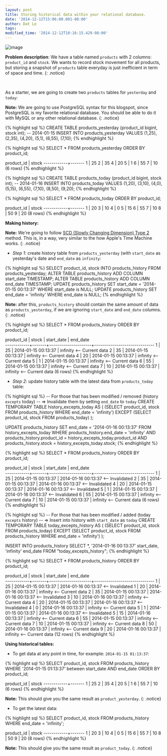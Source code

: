 ```yaml
---
layout: post
title: Storing historical data within your relational database.
date: '2014-12-12T15:06:00.001-08:00'
author: Dat Le
tags:
modified_time: '2014-12-12T10:16:15.429-08:00'
---
```


![image](http://i.imgur.com/6uJIfTf.png)

**Problem description**: We have a table named `products` with 2 columns: `product_id` and `stock`. We wants to record stock movement for all products, but storing a snapshot of `products` table everyday is just inefficient in term of space and time.
{: .notice}

<br>

As a starter, we are going to create two `products` tables for `yesterday` and `today`:

**Note:** We are going to use PostgreSQL syntax for this blogspot, since PostgreSQL is my favorite relational database. You should be able to do it with MySQL or any other relational database.
{: .notice}

{% highlight sql %}
CREATE TABLE products_yesterday (product_id bigint, stock int); -- 2014-01-15
INSERT INTO products_yesterday VALUES
    (1,25), (2,35), (4,20), (5,1), (6,55), (7,10);
{% endhighlight %}

{% highlight sql %}
SELECT * FROM products_yesterday ORDER BY product_id;

 product_id | stock 
------------+-------
          1 |    25
          2 |    35
          4 |    20
          5 |     1
          6 |    55
          7 |    10
(6 rows)
{% endhighlight %}

{% highlight sql %}
CREATE TABLE products_today (product_id bigint, stock int); -- 2014-01-16
INSERT INTO products_today VALUES
    (1,20), (3,10), (4,0), (5,15), (6,55), (7,10), (8,50), (9,20);
{% endhighlight %}

{% highlight sql %}
SELECT * FROM products_today ORDER BY product_id;

 product_id | stock 
------------+-------
          1 |    20
          3 |    10
          4 |     0
          5 |    15
          6 |    55
          7 |    10
          8 |    50
          9 |    20
(8 rows)
{% endhighlight %}

**Making history:**

**Note:** We're going to follow [SCD (Slowly Changing Dimension) Type 2](http://en.wikipedia.org/wiki/Slowly_changing_dimension#Type_2) method. This is, in a way, very similar to the how Apple's Time Machine works.
{: .notice}

- *Step 1*: create history table from `products_yesterday` (with `start_date` as yesterday's date and `end_date` as `infinity`:

{% highlight sql %}
SELECT product_id, stock INTO products_history FROM products_yesterday;
ALTER TABLE products_history ADD COLUMN start_date TIMESTAMP;
ALTER TABLE products_history ADD COLUMN end_date   TIMESTAMP;
UPDATE products_history SET start_date = '2014-01-15 00:13:37' WHERE start_date is NULL;
UPDATE products_history SET end_date   = 'infinity' WHERE end_date is NULL;
{% endhighlight %}

**Note:** after this, `products_history` should contain the same amount of data as `products_yesterday`, if we are ignoring `start_date` and `end_date` columns.
{: .notice}

{% highlight sql %}
SELECT * FROM products_history ORDER BY product_id;

 product_id | stock |     start_date      |           end_date           
------------+-------+---------------------+------------------------------
          1 |    25 | 2014-01-15 00:13:37 | infinity <-- Current data
          2 |    35 | 2014-01-15 00:13:37 | infinity <-- Current data
          4 |    20 | 2014-01-15 00:13:37 | infinity <-- Current data
          5 |     1 | 2014-01-15 00:13:37 | infinity <-- Current data
          6 |    55 | 2014-01-15 00:13:37 | infinity <-- Current data
          7 |    10 | 2014-01-15 00:13:37 | infinity <-- Current data
(6 rows)
{% endhighlight %}

- *Step 2*: update history table with the latest data from `products_today` table:

{% highlight sql %}
-- For those that has been modified / removed (history `excepts` today)
-- => Invalidate them by setting `end_date` to `today`
CREATE TEMPORARY TABLE history_excepts_today AS (
    (SELECT product_id, stock FROM products_history WHERE end_date = 'infinity')
        EXCEPT
    (SELECT product_id, stock FROM products_today)
);

UPDATE products_history SET end_date = '2014-01-16 00:13:37'
FROM history_excepts_today
WHERE products_history.end_date = 'infinity'
AND products_history.product_id = history_excepts_today.product_id
AND products_history.stock = history_excepts_today.stock;
{% endhighlight %}

{% highlight sql %}
SELECT * FROM products_history ORDER BY product_id;

 product_id | stock |     start_date      |           end_date           
------------+-------+---------------------+------------------------------
          1 |    25 | 2014-01-15 00:13:37 | 2014-01-16 00:13:37 <-- Invalidated
          2 |    35 | 2014-01-15 00:13:37 | 2014-01-16 00:13:37 <-- Invalidated
          4 |    20 | 2014-01-15 00:13:37 | 2014-01-16 00:13:37 <-- Invalidated
          5 |     1 | 2014-01-15 00:13:37 | 2014-01-16 00:13:37 <-- Invalidated
          6 |    55 | 2014-01-15 00:13:37 | infinity <-- Current data
          7 |    10 | 2014-01-15 00:13:37 | infinity <-- Current data
(6 rows)
{% endhighlight %}

{% highlight sql %}
-- For those that has been modified / added (today `excepts` history)
-- => Insert into history with `start_date` as `today`
CREATE TEMPORARY TABLE today_excepts_history AS (
    (SELECT product_id, stock FROM products_today)
        EXCEPT
    (SELECT product_id, stock FROM products_history WHERE end_date = 'infinity')
);

INSERT INTO products_history
SELECT *, '2014-01-16 00:13:37' start_date, 'infinity' end_date
FROM "today_excepts_history";
{% endhighlight %}

{% highlight sql %}
SELECT * FROM products_history ORDER BY product_id;

 product_id | stock |     start_date      |           end_date           
------------+-------+---------------------+------------------------------
          1 |    25 | 2014-01-15 00:13:37 | 2014-01-16 00:13:37 <-- Invalidated
          1 |    20 | 2014-01-16 00:13:37 | infinity <-- Current data
          2 |    35 | 2014-01-15 00:13:37 | 2014-01-16 00:13:37 <-- Invalidated
          3 |    10 | 2014-01-16 00:13:37 | infinity <-- Current data
          4 |    20 | 2014-01-15 00:13:37 | 2014-01-16 00:13:37 <-- Invalidated
          4 |     0 | 2014-01-16 00:13:37 | infinity <-- Current data
          5 |     1 | 2014-01-15 00:13:37 | 2014-01-16 00:13:37 <-- Invalidated
          5 |    15 | 2014-01-16 00:13:37 | infinity <-- Current data
          6 |    55 | 2014-01-15 00:13:37 | infinity <-- Current data
          7 |    10 | 2014-01-15 00:13:37 | infinity <-- Current data
          8 |    50 | 2014-01-16 00:13:37 | infinity <-- Current data
          9 |    20 | 2014-01-16 00:13:37 | infinity <-- Current data
(12 rows)
{% endhighlight %}

**Using historical tables:**

- To get data at any point in time, for example: `2014-01-15 01:13:37`:

{% highlight sql %}
SELECT product_id, stock FROM products_history
WHERE '2014-01-15 01:13:37' between start_date AND end_date ORDER BY product_id;

 product_id | stock 
------------+-------
          1 |    25
          2 |    35
          4 |    20
          5 |     1
          6 |    55
          7 |    10
(6 rows)
{% endhighlight %}

**Note:** This should give you the same result as `product_yesterday`.
{: .notice}

- To get the latest data:

{% highlight sql %}
SELECT product_id, stock FROM products_history 
WHERE end_date = 'infinity';

 product_id | stock 
------------+-------
          1 |    20
          3 |    10
          4 |     0
          5 |    15
          6 |    55
          7 |    10
          8 |    50
          9 |    20
(8 rows)
{% endhighlight %}

**Note:** This should give you the same result as `product_today`.
{: .notice}